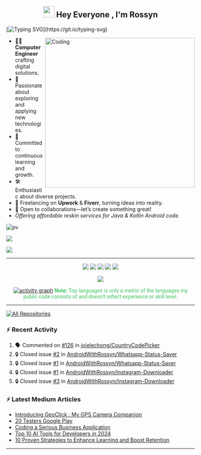 <h2 align="center"><img src="https://emojis.slackmojis.com/emojis/images/1531849430/4246/blob-sunglasses.gif?1531849430" width="30"/> Hey Everyone , I'm Rossyn</h2>

<p align="center">

[![Typing SVG](https://readme-typing-svg.demolab.com?font=Roboto,sans-serif&size=40&pause=1000&color=40c463&center=true&vCenter=true&random=false&width=1200&lines=%F0%9F%92%BB+%22Crafting+Code%2C+Building+Dreams%22;+%F0%9F%92%BB+Welcome+to+My+GitHub+Universe!)](https://git.io/typing-svg)
</p>



<img align="right" alt="Coding" width="400" src="https://github.com/AndroidWithRossyn/AndroidWithRossyn/assets/118904953/f01daec3-1d1c-4f83-89e5-7454d9a573ad">

- 👨‍💻 **Computer Engineer** crafting digital solutions.
- 🚀 Passionate about exploring and applying new technologies.
- 📖 Committed to continuous learning and growth.
- 🛠️ Enthusiastic about diverse projects.
- 💼 Freelancing on **Upwork** & **Fiverr**, turning ideas into reality.
- 👥 Open to collaborations—let’s create something great!
- *Offering affordable reskin services for Java & Kotlin Android code.*



<div align="start">

![pv](https://pageview.vercel.app/?github_user=AndroidWithRossyn)

</div>

<div align="start">
  
<a href="https://groups.google.com/g/android-testers-community"><img src="https://img.shields.io/badge/Become Tester-PlayStore Apps-red"></a>

</div>
<div align="start">
  
<a href="mailto:banrossyn@gmail.com"><img src="https://img.shields.io/badge/Gmail-EA4335.svg?logo=Gmail&logoColor=white"></a>

</div>


---
<div align="center">

![](http://github-profile-summary-cards.vercel.app/api/cards/profile-details?username=AndroidWithRossyn&theme=github_dark)
![](http://github-profile-summary-cards.vercel.app/api/cards/stats?username=AndroidWithRossyn&theme=github_dark)
![](http://github-profile-summary-cards.vercel.app/api/cards/productive-time?username=AndroidWithRossyn&theme=github_dark&utcOffset=8)
![](http://github-profile-summary-cards.vercel.app/api/cards/repos-per-language?username=AndroidWithRossyn&theme=github_dark)
![](http://github-profile-summary-cards.vercel.app/api/cards/most-commit-language?username=AndroidWithRossyn&theme=github_dark)
<p align="center">
  <img alig src="https://github-profile-trophy.vercel.app/?username=AndroidWithRossyn&theme=onedark&column=-1&title=Repositories,Stars,Commits,Followers,PullRequest,MultipleLang&margin-w=10" />
</p>

[![activity graph](https://github-readme-activity-graph.vercel.app/graph?username=androidwithrossyn&bg_color=0d1117&color=ffffff&line=40c463&point=fff7e0&area=true&hide_border=true)](https://github.com/AndroidWithRossyn/github-readme-activity-graph)
<span style="color:#40c463; font-family: Roboto, sans-serif;"><b>Note:</b> Top languages is only a metric of the languages my public code consists of and doesn't reflect experience or skill level.</span>
  


</div>

---


<p align="left">
<a href="https://github.com/AndroidWithRossyn?tab=repositories&sort=stargazers"><img alt="All Repositories" title="All Repositories" src="https://custom-icon-badges.demolab.com/badge/-Click%20Here%20For%20All%20My%20Repos-1F222E?style=for-the-badge&logoColor=white&logo=repo"/></a>
  
</p>

### :zap: Recent Activity

<!--START_SECTION:activity-->
1. 🗣 Commented on [#126](https://github.com/joielechong/CountryCodePicker/issues/126#issuecomment-2383421576) in [joielechong/CountryCodePicker](https://github.com/joielechong/CountryCodePicker)
2. 🔒 Closed issue [#2](https://github.com/AndroidWithRossyn/Whatsapp-Status-Saver/issues/2) in [AndroidWithRossyn/Whatsapp-Status-Saver](https://github.com/AndroidWithRossyn/Whatsapp-Status-Saver)
3. 🔒 Closed issue [#1](https://github.com/AndroidWithRossyn/Whatsapp-Status-Saver/issues/1) in [AndroidWithRossyn/Whatsapp-Status-Saver](https://github.com/AndroidWithRossyn/Whatsapp-Status-Saver)
4. 🔒 Closed issue [#1](https://github.com/AndroidWithRossyn/Instagram-Downloader/issues/1) in [AndroidWithRossyn/Instagram-Downloader](https://github.com/AndroidWithRossyn/Instagram-Downloader)
5. 🔒 Closed issue [#3](https://github.com/AndroidWithRossyn/Instagram-Downloader/issues/3) in [AndroidWithRossyn/Instagram-Downloader](https://github.com/AndroidWithRossyn/Instagram-Downloader)
<!--END_SECTION:activity-->

### :zap: Latest Medium Articles
<!-- ARTICLES:START -->
- [Introducing GeoClick : My GPS Camera Companion](https://banrossyn.medium.com/introducing-geoclick-my-gps-camera-companion-5d40cefa6e11?source=rss-098e7dd463fb------2)
- [20 Testers Google Play](https://banrossyn.medium.com/20-testers-google-play-5361008bc24b?source=rss-098e7dd463fb------2)
- [Coding a Serious Business Application](https://banrossyn.medium.com/coding-a-serious-business-application-dd650189f672?source=rss-098e7dd463fb------2)
- [Top 10 AI Tools for Developers in 2024](https://banrossyn.medium.com/top-10-ai-tools-for-developers-in-2024-4657b74d6b58?source=rss-098e7dd463fb------2)
- [10 Proven Strategies to Enhance Learning and Boost Retention](https://banrossyn.medium.com/10-proven-strategies-to-enhance-learning-and-boost-retention-7d00fed8d189?source=rss-098e7dd463fb------2)
<!-- ARTICLES:END -->
---

